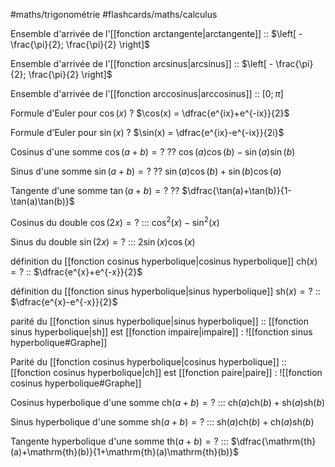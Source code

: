 #maths/trigonométrie #flashcards/maths/calculus

Ensemble d'arrivée de l'[[fonction arctangente|arctangente]] :: $\left[ - \frac{\pi}{2}; \frac{\pi}{2} \right]$
<!--SR:!2025-10-15,845,305-->

Ensemble d'arrivée de l'[[fonction arcsinus|arcsinus]] :: $\left[ - \frac{\pi}{2}; \frac{\pi}{2} \right]$
<!--SR:!2025-09-20,820,325-->

Ensemble d'arrivée de l'[[fonction arccosinus|arccosinus]] :: $\left[ 0; \pi \right]$
<!--SR:!2024-05-25,337,265-->

Formule d'Euler pour $\cos(x)$
?
$\cos(x) = \dfrac{e^{ix}+e^{-ix}}{2}$
<!--SR:!2024-10-20,485,262-->

Formule d'Euler pour $\sin(x)$
?
$\sin(x) = \dfrac{e^{ix}-e^{-ix}}{2i}$
<!--SR:!2024-11-10,506,241-->

Cosinus d'une somme $\cos(a+b) = ?$
??
$\cos(a)\cos(b) - \sin(a)\sin(b)$
<!--SR:!2023-07-12,19,166!2023-07-07,14,245-->

Sinus d'une somme $\sin(a+b) = ?$
??
$\sin(a)\cos(b)+\sin(b)\cos(a)$
<!--SR:!2025-06-01,709,250!2024-06-09,352,265-->

Tangente d'une somme $\tan(a+b) = ?$
??
$\dfrac{\tan(a)+\tan(b)}{1-\tan(a)\tan(b)}$
<!--SR:!2023-07-18,25,190!2025-09-08,808,285-->

Cosinus du double $\cos(2x) = ?$ ::: $\cos^2(x)-\sin^2(x)$
<!--SR:!2023-06-24,1,238!2023-06-24,1,238-->

Sinus du double $\sin(2x) = ?$ ::: $2\sin(x)\cos(x)$
<!--SR:!2023-06-26,3,258!2023-06-24,1,238-->

définition du [[fonction cosinus hyperbolique|cosinus hyperbolique]] $\mathrm{ch}(x)=?$ :: $\dfrac{e^{x}+e^{-x}}{2}$
<!--SR:!2023-07-09,16,259-->

définition du [[fonction sinus hyperbolique|sinus hyperbolique]] $\mathrm{sh}(x)=?$ :: $\dfrac{e^{x}-e^{-x}}{2}$
<!--SR:!2023-07-14,21,259-->

parité du [[fonction sinus hyperbolique|sinus hyperbolique]] :: [[fonction sinus hyperbolique|sh]] est [[fonction impaire|impaire]] : ![[fonction sinus hyperbolique#Graphe]]
<!--SR:!2024-11-05,501,299-->

Parité du [[fonction cosinus hyperbolique|cosinus hyperbolique]] :: [[fonction cosinus hyperbolique|ch]] est [[fonction paire|paire]] : ![[fonction cosinus hyperbolique#Graphe]]
<!--SR:!2026-04-28,1040,320-->

Cosinus hyperbolique d'une somme $\mathrm{ch}(a+b) =?$ ::: $\mathrm{ch}(a)\mathrm{ch}(b) + \mathrm{sh}(a)\mathrm{sh}(b)$
<!--SR:!2024-09-23,458,254!2024-07-13,386,285-->

Sinus hyperbolique d'une somme $\mathrm{sh}(a+b) =?$ ::: $\mathrm{sh}(a)\mathrm{ch}(b) + \mathrm{ch}(a)\mathrm{sh}(b)$
<!--SR:!2024-02-20,242,234!2024-04-03,285,245-->

Tangente hyperbolique d'une somme $\mathrm{th}(a+b) =?$ ::: $\dfrac{\mathrm{th}(a)+\mathrm{th}(b)}{1+\mathrm{th}(a)\mathrm{th}(b)}$
<!--SR:!2024-06-16,359,254!2024-06-17,360,265-->

